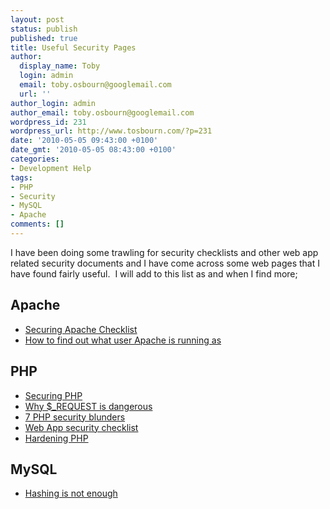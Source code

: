 ```yaml
---
layout: post
status: publish
published: true
title: Useful Security Pages
author:
  display_name: Toby
  login: admin
  email: toby.osbourn@googlemail.com
  url: ''
author_login: admin
author_email: toby.osbourn@googlemail.com
wordpress_id: 231
wordpress_url: http://www.tosbourn.com/?p=231
date: '2010-05-05 09:43:00 +0100'
date_gmt: '2010-05-05 08:43:00 +0100'
categories:
- Development Help
tags:
- PHP
- Security
- MySQL
- Apache
comments: []
---
```

<p>I have been doing some trawling for security checklists and other web app related security documents and I have come across some web pages that I have found fairly useful.  I will add to this list as and when I find more;</p>
<h2>Apache</h2>
<ul>
<li><a href="http://www.hermann-uwe.de/security/articles/securing-apache-checklist" target="_blank">Securing Apache Checklist</a></li>
<li><a href="http://stackoverflow.com/questions/2509334/finding-out-what-user-apache-is-running-as" target="_blank">How to find out what user Apache is running as</a></li>
</ul>
<h2>PHP</h2>
<ul>
<li><a href="http://www.jemjabella.co.uk/blog/php-security-checklist" target="_blank">Securing PHP</a></li>
<li><a href="http://devlog.info/2010/02/04/why-php-request-array-is-dangerous/" target="_blank">Why $_REQUEST is dangerous</a></li>
<li><a href="http://articles.sitepoint.com/article/php-security-blunders">7 PHP security blunders</a></li>
<li><a href="http://www.kavoir.com/2010/03/php-security-checklist-for-websites-and-web-applications-bottom-line-for-every-good-php-developers.html" target="_blank">Web App security checklist</a></li>
<li><a href="http://aymanh.com/checklist-for-securing-php-configuration" target="_blank">Hardening PHP</a></li>
</ul>
<h2>MySQL</h2>
<ul>
<li><a href="http://www.kavoir.com/2010/03/just-hashing-is-far-from-enough-how-to-position-against-dictionary-and-rainbow-attacks.html">Hashing is not enough</a></li>
</ul>
